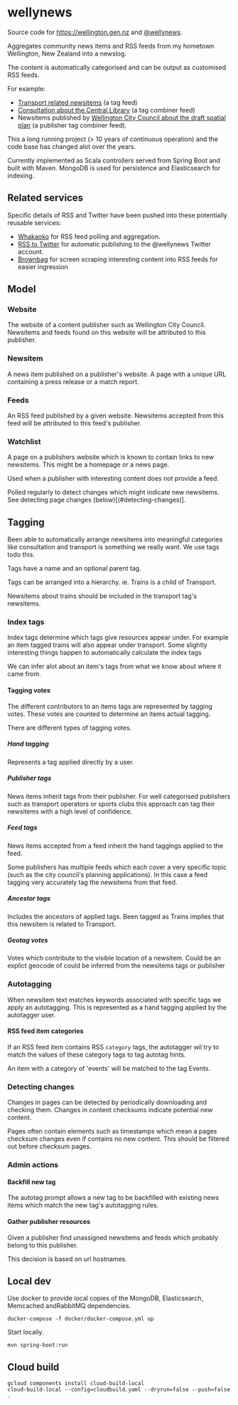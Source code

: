 # wellynews

Source code for https://wellington.gen.nz and [@wellynews](https://twitter.com/wellynews).

Aggregates community news items and RSS feeds from my hometown Wellington, New Zealand into a newslog.

The content is automatically categorised and can be output as customised RSS feeds.

For example:
- [Transport related newsitems](https://wellington.gen.nz/transport) (a tag feed)
- [Consultation about the Central Library](https://wellington.gen.nz/consultation+central-library) (a tag combiner feed)
- Newsitems published by [Wellington City Council about the draft spatial plan](https://wellington.gen.nz/wellington-city-council+draft-spatial-plan) (a publisher tag combiner feed).

This a long running project (> 10 years of continuous operation) and the code base has changed alot over the years.

Currently implemented as Scala controllers served from Spring Boot and built with Maven.
MongoDB is used for persistence and Elasticsearch for indexing.


## Related services

Specific details of RSS and Twitter have been pushed into these potentially reusable services:

- [Whakaoko](https://github.com/tonytw1/whakaoko) for RSS feed polling and aggregation.
- [RSS to Twitter](https://github.com/tonytw1/rsstotwitter) for automatic publishing to the @wellynews Twitter account.
- [Brownbag](https://github.com/tonytw1/brownbag) for screen scraping interesting content into RSS feeds for easier ingression


## Model

### Website

The website of a content publisher such as Wellington City Council.  
Newsitems and feeds found on this website will be attributed to this publisher.

### Newsitem

A news item published on a publisher's website.
A page with a unique URL containing a press release or a match report.


### Feeds

An RSS feed published by a given website.
Newsitems accepted from this feed will be attributed to this feed's publisher.


### Watchlist

A page on a publishers website which is known to contain links to new newsitems.
This might be a homepage or a news page.

Used when a publisher with interesting content does not provide a feed.

Polled regularly to detect changes which might indicate new newsitems.
See detecting page changes (below)[(#detecting-changes)].


## Tagging

Been able to automatically arrange newsitems into meaningful categories like consultation and transport is something we really want.
We use tags todo this.

Tags have a name and an optional parent tag.

Tags can be arranged into a hierarchy.
ie. Trains is a child of Transport.

Newsitems about trains should be included in the transport tag's newsitems.



### Index tags

Index tags determine which tags give resources appear under.
For example an item tagged trains will also appear under transport.
Some slightly interesting things happen to automatically calculate the index tags

We can infer alot about an item's tags from what we know about where it came from.


#### Tagging votes

The different contributors to an items tags are represented by tagging votes.
These votes are counted to determine an items actual tagging.

There are different types of tagging votes.

##### Hand tagging

Represents a tag applied directly by a user.

##### Publisher tags

News items inherit tags from their publisher.
For well categorised publishers such as transport operators or sports clubs this approach can tag their newsitems with a high level of confidence.

##### Feed tags

News items accepted from a feed inherit the hand taggings applied to the feed.

Some publishers has multiple feeds which each cover a very specific topic (such as the city council's planning applications).
In this case a feed tagging  very accurately tag the newsitems from that feed.

##### Ancestor tags

Includes the ancestors of applied tags.
Been tagged as Trains implies that this newsitem is related to Transport.

##### Geotag votes

Votes which contribute to the visible location of a newsitem. Could be an explict geocode of could be inferred from the
newsitems tags or publisher


### Autotagging

When newsitem text matches keywords associated with specific tags we apply an autotagging.
This is represented as a hand tagging applied by the autotagger user.


#### RSS feed item categories

If an RSS feed item contains RSS `category` tags, the autotagger wil try to match the values of these category tags
to tag autotag hints.

An item with a category of 'events' will be matched to the tag Events.


### Detecting changes

Changes in pages can be detected by periodically downloading and checking them.
Changes in content checksums indicate potential new content.

Pages often contain elements such as timestamps which mean a pages checksum changes even if contains no new content.
This should be filtered out before checksum pages.


### Admin actions

#### Backfill new tag

The autotag prompt allows a new tag to be backfilled with existing news items which match the new 
tag's autotagging rules.

#### Gather publisher resources

Given a publisher find unassigned newsitems and feeds which probably belong to this publisher.

This decision is based on url hostnames.


## Local dev

Use docker to provide local copies of the MongoDB, Elasticsearch, Memcached andRabbitMQ dependencies.

```
docker-compose -f docker/docker-compose.yml up
```

Start locally.
```
mvn spring-boot:run
```

## Cloud build

```
gcloud components install cloud-build-local
cloud-build-local --config=cloudbuild.yaml --dryrun=false --push=false .
```
